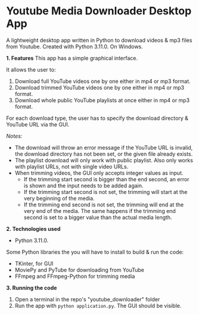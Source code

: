 # Youtube Media Downloader Desktop App
A lightweight desktop app written in Python to download videos & mp3 files from Youtube.
Created with Python 3.11.0. On Windows.


**1. Features**
This app has a simple graphical interface.  

It allows the user to:
1. Download full YouTube videos one by one either in mp4 or mp3 format.
1. Download trimmed YouTube videos one by one either in mp4 or mp3 format.
1. Download whole public YouTube playlists at once either in mp4 or mp3 format.

For each download type, the user has to specify the download directory & YouTube URL via the GUI.

*Notes:*
* The download will throw an error message if the YouTube URL is invalid, the download directory has not been set, or the given file already exists.
* The playlist download will only work with public playlist. Also only works with playlist URLs, not with single video URLs.
* When trimming videos, the GUI only accepts integer values as input.  
  - If the trimming start second is bigger than the end second, an error is shown and the input needs to be added again.
  - If the trimming start second is not set, the trimming will start at the very beginning of the media.
  - If the trimming end second is not set, the trimming will end at the very end of the media. The same happens if the trimming end second is set to a bigger value than the actual media length.


**2. Technologies used**
* Python 3.11.0.

Some Python libraries the you will have to install to build & run the code:
* TKinter, for GUI
* MoviePy and PyTube for downloading from YouTube
* FFmpeg and FFmpeg-Python for trimming media


**3. Running the code**
1. Open a terminal in the repo's "youtube_downloader" folder
1. Run the app with ```python application.py```. The GUI should be visible.
